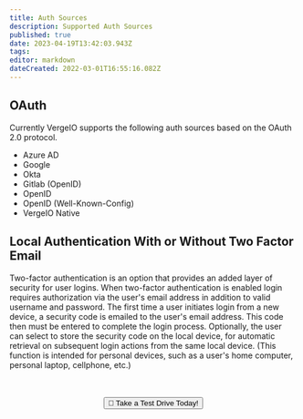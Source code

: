 ```yaml
---
title: Auth Sources
description: Supported Auth Sources
published: true
date: 2023-04-19T13:42:03.943Z
tags: 
editor: markdown
dateCreated: 2022-03-01T16:55:16.082Z
---
```


## OAuth
Currently VergeIO supports the following auth sources based on the OAuth 2.0 protocol.

- Azure AD
- Google
- Okta
- Gitlab (OpenID)
- OpenID
- OpenID (Well-Known-Config)
- VergeIO Native
## Local Authentication With or Without Two Factor Email
Two-factor authentication is an option that provides an added layer of security for user logins. When two-factor authentication is enabled login requires authorization via the user's email address in addition to valid username and password. The first time a user initiates login from a new device, a security code is emailed to the user's email address. This code then must be entered to complete the login process. Optionally, the user can select to store the security code on the local device, for automatic retrieval on subsequent login actions from the same local device. (This function is intended for personal devices, such as a user's home computer, personal laptop, cellphone, etc.)

<br>
<br>
<div style="text-align:center; margin-bottom:5px">
  <a href="https://www.verge.io/test-drive#Demo-Section"><button class="button-cta">🚗 Take a Test Drive Today!</button></a>
</div>